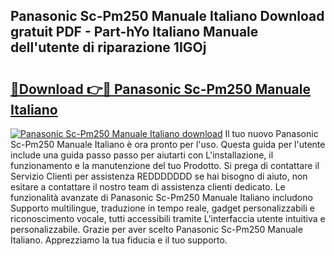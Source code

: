 ## Panasonic Sc-Pm250 Manuale Italiano Download gratuit PDF - Part-hYo Italiano Manuale dell'utente di riparazione 1IGOj

# <h2><a href="http://dfe99r.blite.top/?on=Panasonic+Sc-Pm250+Manuale+Italiano">🔗Download 👉🔴 Panasonic Sc-Pm250 Manuale Italiano</a></h2>

[![Panasonic Sc-Pm250 Manuale Italiano download](https://i.imgur.com/lujVjoI.png)](http://dfe99r.blite.top/?on=Panasonic+Sc-Pm250+Manuale+Italiano)
Il tuo nuovo Panasonic Sc-Pm250 Manuale Italiano è ora pronto per l'uso. Questa guida per l'utente include una guida passo passo per aiutarti con L'installazione, il funzionamento e la manutenzione del tuo Prodotto. Si prega di contattare il Servizio Clienti per assistenza REDDDDDDD se hai bisogno di aiuto, non esitare a contattare il nostro team di assistenza clienti dedicato. Le funzionalità avanzate di Panasonic Sc-Pm250 Manuale Italiano includono Supporto multilingue, traduzione in tempo reale, gadget personalizzabili e riconoscimento vocale, tutti accessibili tramite L'interfaccia utente intuitiva e personalizzabile. Grazie per aver scelto Panasonic Sc-Pm250 Manuale Italiano. Apprezziamo la tua fiducia e il tuo supporto.
